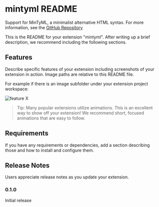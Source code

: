 # mintyml README

Support for MinTyML, a minimalist alternative HTML syntax.
For more information, see the
[GitHub Repository](https://github.com/youngspe/mintyml)

This is the README for your extension "mintyml". After writing up a brief description, we recommend including the following sections.

## Features

Describe specific features of your extension including screenshots of your extension in action. Image paths are relative to this README file.

For example if there is an image subfolder under your extension project workspace:

![feature X](examples/image/sample.png)

> Tip: Many popular extensions utilize animations. This is an excellent way to show off your extension! We recommend short, focused animations that are easy to follow.

## Requirements

If you have any requirements or dependencies, add a section describing those and how to install and configure them.
## Release Notes

Users appreciate release notes as you update your extension.

### 0.1.0

Initial release
